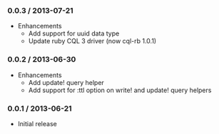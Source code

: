 ### 0.0.3 / 2013-07-21

* Enhancements
  * Add support for uuid data type
  * Update ruby CQL 3 driver (now cql-rb 1.0.1)

### 0.0.2 / 2013-06-30

* Enhancements
  * Add update! query helper
  * Add support for :ttl option on write! and update! query helpers

### 0.0.1 / 2013-06-21

* Initial release
